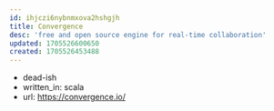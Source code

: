 ```yaml
---
id: ihjczi6nybnmxova2hshgjh
title: Convergence
desc: 'free and open source engine for real-time collaboration'
updated: 1705526600650
created: 1705526453488
---
```


- dead-ish
- written_in: scala
- url: https://convergence.io/